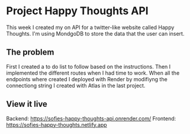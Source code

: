 # Project Happy Thoughts API

This week I created my on API for a twitter-like website called Happy Thoughts. I'm using MondgoDB to store the data that the user can insert.

## The problem

First I created a to do list to follow based on the instructions. Then I implemented the different routes when I had time to work. When all the endpoints where created I deployed with Render by modifiyng the connectiong string I created with Atlas in the last project.

## View it live

Backend: https://sofies-happy-thoughts-api.onrender.com/
Frontend: https://sofies-happy-thoughts.netlify.app
